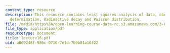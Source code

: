 ```yaml
---
content_type: resource
description: This resource contains least squares analysis of data, coefficient of
  determination, Radioactive decay and Poisson distribution.
file: /media/https%3A/open-learning-course-data-rc.s3.amazonaws.com/3-051j-materials-for-biomedical-applications-spring-2006/a869248f986c07107e1d7b9b01a10f22_lecture16.pdf
file_type: application/pdf
resourcetype: Document
title: lecture16.pdf
uid: a869248f-986c-0710-7e1d-7b9b01a10f22
---
```

